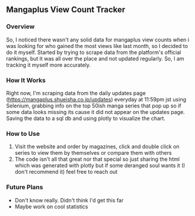 ## Mangaplus View Count Tracker

### Overview
So, I noticed there wasn't any solid data for mangaplus view counts when i was looking for who gained the most views like last month, so I decided to do it myself.
Started by trying to scrape data from the platform's official rankings, but it was all over the place and not updated regularly. So, I am tracking it myself more accurately.

### How It Works
Right now, I'm scraping data from the daily updates page (https://mangaplus.shueisha.co.jp/updates) everyday at 11:59pm jst using Selenium, grabbing info on the top 50ish manga series that pop up so if some data looks missing its cause it did not appear on the updates page. Saving the data to a sql db and using plotly to visualize the chart.

### How to Use
1. Visit the website and order by magazines, click and double click on series to view them by themselves or compare them with others
2. The code isn't all that great nor that special so just sharing the html which was generated with plotly but if some deranged soul wants it (I don't recommend it) feel free to reach out
   

### Future Plans
- Don't know really. Didn't think I'd get this far
- Maybe work on cool statistics
